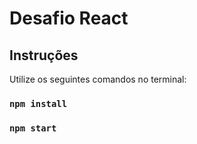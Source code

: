 # Desafio React

## Instruções

Utilize os seguintes comandos no terminal:

### `npm install`

### `npm start`
